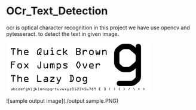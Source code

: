 # OCr_Text_Detection
ocr is optical character recognition in this project we have use opencv and pytesseract. to detect the text in given image.

![sample output image](./ocrsample.png)

![sample output image](./output sample.PNG)
